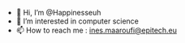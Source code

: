 - 👋 Hi, I’m @Happinesseuh
- 👀 I’m interested in computer science
- 📫 How to reach me : ines.maaroufi@epitech.eu
